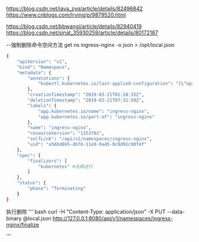 https://blog.csdn.net/java_zyq/article/details/82496842
https://www.cnblogs.com/Irving/p/9879520.html


https://blog.csdn.net/bbwangj/article/details/82940419
https://blog.csdn.net/sinat_35930259/article/details/80172187


--强制删除命令空间方法
get ns ingress-nginx -o json > /opt/local.json
``` bash 
{
    "apiVersion": "v1",
    "kind": "Namespace",
    "metadata": {
        "annotations": {
            "kubectl.kubernetes.io/last-applied-configuration": "{\"apiVersion\":\"v1\",\"kind\":\"Namespace\",\"metadata\":{\"annotations\":{},\"labels\":{\"app.kubernetes.io/name\":\"ingress-nginx\",\"app.kubernetes.io/part-of\":\"ingress-nginx\"},\"name\":\"ingress-nginx\"}}\n"
        },
        "creationTimestamp": "2019-03-21T01:28:35Z",
        "deletionTimestamp": "2019-03-21T07:31:50Z",
        "labels": {
            "app.kubernetes.io/name": "ingress-nginx",
            "app.kubernetes.io/part-of": "ingress-nginx"
        },
        "name": "ingress-nginx",
        "resourceVersion": "1153702",
        "selfLink": "/api/v1/namespaces/ingress-nginx",
        "uid": "a56bd865-4b78-11e9-9a45-0c9d92c90f4f"
    },
    "spec": {
        "finalizers": [
            "kubernetes" #去掉这行
        ]
    },
    "status": {
        "phase": "Terminating"
    }
}
```

执行删除
''' bash
curl -H "Content-Type: application/json" -X PUT --data-binary @local.json http://127.0.0.1:8080/api/v1/namespaces/ingress-nginx/finalize

'''
